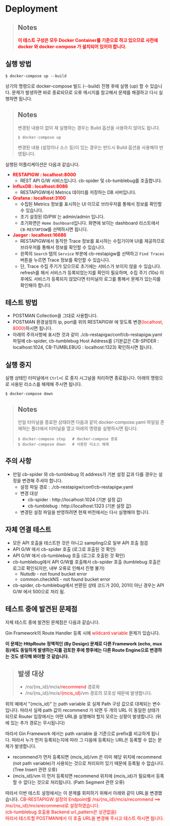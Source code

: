 # Deployment

> Notes
> ---
> **<font color="red">이 테스트 구성은 모두 Docker Container를 기준으로 하고 있으므로 사전에 docker 와 docker-compose 가 설치되어 있어야 합니다.</font>**

## 실행 방법

```shell
$ docker-compose up --build
```

상기의 명령으로 docker-compose 빌드 (--build) 진행 후에 실행 (up) 할 수 있습니다.
문제가 발생하면 바로 종료되므로 오류 메시지를 참고해서 문제를 해결하고 다시 실행하면 됩니다.

> Notes
> ---
> 변경된 내용이 없이 재 실행하는 경우는 Build 옵션을 사용하지 않아도 됩니다.
> ```shell
> $ docker-compose up
> ```
> 변경된 내용 (설정이나 소스 등)이 있는 경우는 반드시 Build 옵션을 사용해야 반영됩니다.

실행된 어플리케이션은 다음과 같습니다.

- **<font color="red">RESTAPIGW : localhost:8000</font>**
  - REST API G/W 서비스입니다. cb-spider 및 cb-tumblebug를 호출합니다.
- **<font color="red">InfluxDB : localhost:8086</font>**
  -  RESTAPIGW에서 Metrics 데이터를 저장하는 DB 서버입니다.
- **<font color="red">Grafana : localhost:3100</font>**
  - 수집된 Metrics 정보를 표시하는 UI 이므로 브라우저를 통해서 정보를 확인할 수 있습니다.
  - 초기 설정된 ID/PW 는 admin/admin 입니다.
  - 초기화면은 `Home Dashboard`입니다. 화면에 보이는 dashboard 리스트에서 `CB-RESTAPIGW`를 선택하시면 됩니다.
- **<font color="red">Jaeger : localhost:16686</font>**
  - RESTAPIGW에서 동작한 Trace 정보를 표시하는 수집기이며 UI를 제공하므로 브라우저를 통해서 정보를 확인할 수 있습니다.
  - 왼쪽의 `Search` 탭의 `Service` 부분에 cb-restapigw를 선택하고 `Find Traces` 버튼을 누르면 Trace 정보를 확인할 수 있습니다.
  - 단, Trace 수집 주기가 있으므로 초기에는 서비스가 보이지 않을 수 있습니다. refresh를 해서 서비스가 등록되었는지를 확인이 필요하며, 수집 주기 (10s) 이후에도 서비스가 등록되지 않았다면 터미널의 로그를 통해서 문제가 있는지를 확인해야 합니다.

## 테스트 방법

- POSTMAN Collection을 그대로 사용합니다.
- POSTMAN 환경설정의 ip, port를 위의 RESTAPIGW 에 맞도록 변경<font color="red">(localhost, 8000)</font>하시면 됩니다.
- 아래의 주의사항에 표시한 것과 같이 ./cb-restapigw/conf/cb-restapigw.yaml 파일에 cb-spider, cb-tumblebug Host Address를 (기본값은 CB-SPIDER : localhost:1024, CB-TUMBLEBUG : localhost:1323) 확인하시면 됩니다.

## 실행 중지

실행 상태인 터미널에서 `Ctrl+C` 로 중지 시그널을 처리하면 종료됩니다. 아래의 명령으로 사용된 리소스를 해제해 주시면 됩니다.
```shell
$ docker-compose down
```

> Notes
> ---
> 만일 터미널을 종료한 상태라면 다음과 같이 docker-compose.yaml 파일일 존재하는 폴더에서 터미널을 열고 아래의 명령을 실행하시면 됩니다.
> ```shell
> $ docker-compose stop   # docker-compose 종료
> $ docker-compose down   # 사용한 리소스 해제
> ```

## 주의 사항

- 만일 cb-spider 와 cb-tumblebug 의 address가 기본 설정 값과 다를 경우는 설정을 변경해 주셔야 합니다.
  - 설정 파일 경로 : ./cb-restapigw/conf/cb-restapigw.yaml
  - 변경 대상
    - cb-spider : http://localhost:1024 (기본 설정 값)
    - cb-tumblebug : http://localhost:1323 (기본 설정 값)
  - 변경된 설정 파일을 반영하려면 현재 버전에서는 다시 실행해야 합니다.

## 자체 연결 테스트 
- 모든 API 호출을 테스트한 것은 아니고 sampling으로 일부 API 호출 점검
- API G/W 에서 cb-spider 호출 (로그로 호출된 것 확인)
- API G/W 에서 cb-tumblebug 호출 (로그로 호출된 것 확인)
- cb-tumblebug에서 API G/W를 호출해서 cb-spider 호출 (tumblebug 호출은 로그로 확인되지만, 내부 오류로 인해서 진행 불가)
  - Nutsdb - not found bucket error
  - common.checkNS - not found bucket error
- cb-spider, cb-tumblebug에서 반환된 상태 코드가 200, 201이 아닌 경우는 API G/W 에서 500으로 처리 됨.

## 테스트 중에 발견된 문제점

자체 테스트 중에 발견된 문제점은 다음과 같습니다.

Gin Framework의 Route Handler 등록 시에 <font color="red">wildcard variable</font> 문제가 있습니다.

**이 문제는 HttpRoute 정책적인 (By Design) 문제로 다른 Framework (echo, mux 등)에도 동일하게 발생하는지를 검토한 후에 향후에는 다른 Route Engine으로 변경하는 것도 생각해 봐야할 것 같습니다.**

> 발생 대상
> ---
> - /ns/{ns_id}/mcis/<font color="red">recommend</font> 경로와
> - /ns/{ns_id}/mcis/<font color="red">{mcis_id}</font>/vm 경로의 모호성 때문에 발생합니다.

위의 예에서 "{mcis_id}" 는 path variable 로 실제 Path 구성 값으로 대체되는 변수입니다. 따라서 실제 path 값이 recommend 가 되면 두 개의 URL 이 동일한 상태가 되므로 Router 입장에서는 어떤 URL을 실행해야 할지 모르는 상황이 발생합니다. (뒤에 있는 추가 경로는 무시됩니다)

따라서 Gin Framework 에서는 path variable 을 기준으로 prefix를 비교하게 됩니다. 따라서 누가 먼저 등록되는지에 따라 그 다음에 등록되는 URL은 등록할 수 없는 문제가 발생합니다.
- recommend가 먼저 등록되면 {mcis_id}/vm 은 이미 해당 위치에 recommend (not path variable)가 사용되는 것으로 처리되어 있기 때문에 등록될 수 없습니다. (Tree Insert 관련 오류)
- {mcis_id}/vm 이 먼저 등록되면 recommend 위치에 {mcis_id}가 필요해서 등록할 수 없다는 것으로 처리됩니다. (Path Segment 관련 오류)

따라서 이번 테스트 설정에서는 이 문제를 회피하기 위해서 아래와 같이 URL을 변경했습니다.
<font color="red" weigth="bold">
CB-RESTAPIGW 설정의 Endpoint를 /ns/{ns_id}/mcis/recommend ==> /ns/{ns_id}/mcisrecommend로 설정하였습니다.</br>(cb-tumblebug 호출용 Backend url_pattern은 상관없음)</br>
따라서 테스트할 POSTMAN에서 이 호출 URL을 변경해 주시고 테스트 하시면 됩니다.
</font>